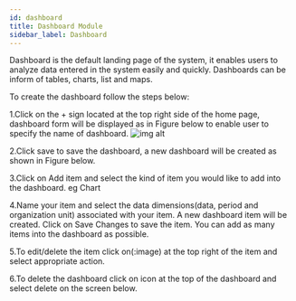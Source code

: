 ```yaml
---
id: dashboard
title: Dashboard Module
sidebar_label: Dashboard
---
```


Dashboard is the default landing page of the system, it enables users to analyze data entered in the system easily and quickly. Dashboards can be inform of tables, charts, list and maps.

To create the dashboard follow the steps below:

1.Click on the + sign located at the top right side of the home page, dashboard form will be displayed as in Figure below to enable user to specify the name of dashboard.
![img alt](/images/Addingdashboards.png)

2.Click save to save the dashboard, a new dashboard will be created as shown in Figure below.

3.Click on Add item and select the kind of item you would like to add into the dashboard. eg Chart

4.Name your item and select the data dimensions(data, period and organization unit) associated with your item. A new dashboard item will be created. Click on Save Changes to save the item. You can add as many items into the dashboard as possible.

5.To edit/delete the item click on(:image) at the top right of the item and select appropriate action.

6.To delete the dashboard click on icon at the top of the dashboard and select delete on the screen below.

